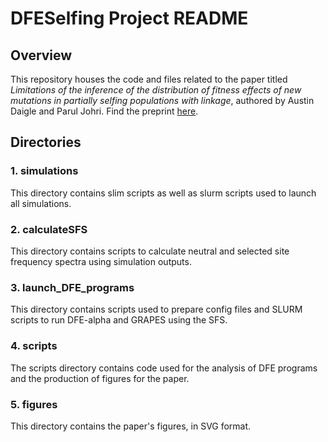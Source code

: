# DFESelfing Project README

## Overview

This repository houses the code and files related to the paper titled *_Limitations of the inference of the distribution of fitness effects of new mutations in partially selfing populations with linkage_*, authored by Austin Daigle and Parul Johri. Find the preprint [here](https://www.biorxiv.org/content/10.1101/2024.02.06.579142v1).

## Directories



### 1. simulations

This directory contains slim scripts as well as slurm scripts used to launch all simulations. 

### 2. calculateSFS

This directory contains scripts to calculate neutral and selected site frequency spectra using simulation outputs. 

### 3. launch_DFE_programs

This directory contains scripts used to prepare config files and SLURM scripts to run DFE-alpha and GRAPES using the SFS. 

### 4. scripts

The scripts directory contains code used for the analysis of DFE programs and the production of figures for the paper. 

### 5. figures

This directory contains the paper's figures, in SVG format.
